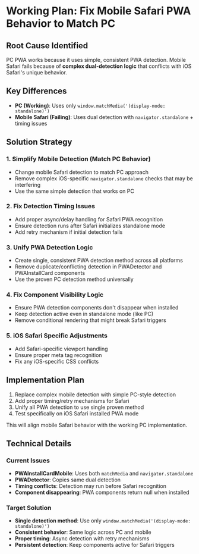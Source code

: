 # Working Plan: Fix Mobile Safari PWA Behavior to Match PC

## Root Cause Identified

PC PWA works because it uses simple, consistent PWA detection. Mobile Safari fails because of **complex dual-detection logic** that conflicts with iOS Safari's unique behavior.

## Key Differences

- **PC (Working)**: Uses only `window.matchMedia('(display-mode: standalone)')`
- **Mobile Safari (Failing)**: Uses dual detection with `navigator.standalone` + timing issues

## Solution Strategy

### 1. Simplify Mobile Detection (Match PC Behavior)
- Change mobile Safari detection to match PC approach
- Remove complex iOS-specific `navigator.standalone` checks that may be interfering
- Use the same simple detection that works on PC

### 2. Fix Detection Timing Issues
- Add proper async/delay handling for Safari PWA recognition
- Ensure detection runs after Safari initializes standalone mode
- Add retry mechanism if initial detection fails

### 3. Unify PWA Detection Logic
- Create single, consistent PWA detection method across all platforms
- Remove duplicate/conflicting detection in PWADetector and PWAInstallCard components
- Use the proven PC detection method universally

### 4. Fix Component Visibility Logic
- Ensure PWA detection components don't disappear when installed
- Keep detection active even in standalone mode (like PC)
- Remove conditional rendering that might break Safari triggers

### 5. iOS Safari Specific Adjustments
- Add Safari-specific viewport handling
- Ensure proper meta tag recognition
- Fix any iOS-specific CSS conflicts

## Implementation Plan

1. Replace complex mobile detection with simple PC-style detection
2. Add proper timing/retry mechanisms for Safari
3. Unify all PWA detection to use single proven method
4. Test specifically on iOS Safari installed PWA mode

This will align mobile Safari behavior with the working PC implementation.

## Technical Details

### Current Issues
- **PWAInstallCardMobile**: Uses both `matchMedia` and `navigator.standalone`
- **PWADetector**: Copies same dual detection
- **Timing conflicts**: Detection may run before Safari recognition
- **Component disappearing**: PWA components return null when installed

### Target Solution
- **Single detection method**: Use only `window.matchMedia('(display-mode: standalone)')`
- **Consistent behavior**: Same logic across PC and mobile
- **Proper timing**: Async detection with retry mechanisms
- **Persistent detection**: Keep components active for Safari triggers